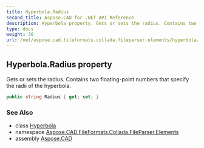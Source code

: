 ```yaml
---
title: Hyperbola.Radius
second_title: Aspose.CAD for .NET API Reference
description: Hyperbola property. Gets or sets the radius. Contains two floatingpoint numbers that specify the radii of the hyperbola
type: docs
weight: 30
url: /net/aspose.cad.fileformats.collada.fileparser.elements/hyperbola/radius/
---
```

## Hyperbola.Radius property

Gets or sets the radius. Contains two floating-point numbers that specify the radii of the hyperbola.

```csharp
public string Radius { get; set; }
```

### See Also

* class [Hyperbola](../)
* namespace [Aspose.CAD.FileFormats.Collada.FileParser.Elements](../../hyperbola/)
* assembly [Aspose.CAD](../../../)


